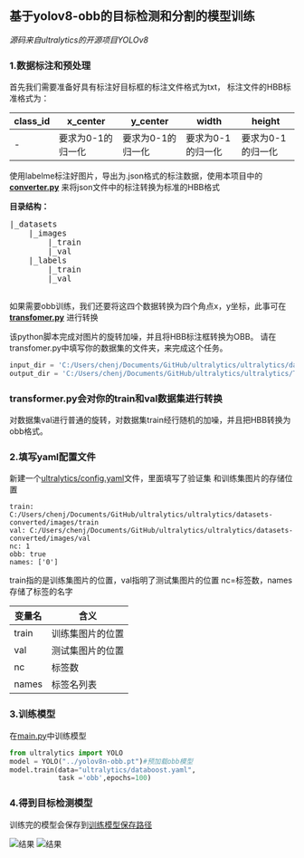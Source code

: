 ## 基于yolov8-obb的目标检测和分割的模型训练

*源码来自ultralytics的开源项目YOLOv8*

### 1.数据标注和预处理

首先我们需要准备好具有标注好目标框的标注文件格式为txt，
标注文件的HBB标准格式为：

| class_id | x_center   | y_center   | width      | height     |
|----------|------------|------------|------------|------------|
| -        | 要求为0-1的归一化 | 要求为0-1的归一化 | 要求为0-1的归一化 | 要求为0-1的归一化 |

使用labelme标注好图片，导出为.json格式的标注数据，使用本项目中的
**[converter.py](transfomer.py)** 来将json文件中的标注转换为标准的HBB格式

**目录结构：**
<pre>
|_datasets
    |_images
        |_train
        |_val
    |_labels
        |_train
        |_val

</pre>


如果需要obb训练，我们还要将这四个数据转换为四个角点x，y坐标，此事可在
**[transfomer.py](transfomer.py)** 进行转换

该python脚本完成对图片的旋转加噪，并且将HBB标注框转换为OBB。
请在transfomer.py中填写你的数据集的文件夹，来完成这个任务。

```python
input_dir = 'C:/Users/chenj/Documents/GitHub/ultralytics/ultralytics/datasets'
output_dir = 'C:/Users/chenj/Documents/GitHub/ultralytics/ultralytics/Traindatasets-test'
```

### transformer.py会对你的train和val数据集进行转换
对数据集val进行普通的旋转，对数据集train经行随机的加噪，并且把HBB转换为
obb格式。

### 2.填写yaml配置文件

新建一个[ultralytics/config.yaml](ultralytics/config.yaml)文件，里面填写了验证集
和训练集图片的存储位置

    train: C:/Users/chenj/Documents/GitHub/ultralytics/ultralytics/datasets-converted/images/train
    val: C:/Users/chenj/Documents/GitHub/ultralytics/ultralytics/datasets-converted/images/val
    nc: 1
    obb: true
    names: ['0']

train指的是训练集图片的位置，val指明了测试集图片的位置
nc=标签数，names存储了标签的名字

| 变量名     | 含义        |
|---------|-----------|
| train   | 训练集图片的位置  |
| val     | 测试集图片的位置  |
| nc      | 标签数       |
| names   | 标签名列表     |

### 3.训练模型

在[main.py](ultralytics/main.py)中训练模型
```python
from ultralytics import YOLO
model = YOLO("../yolov8n-obb.pt")#预加载obb模型
model.train(data="ultralytics/databoost.yaml",
            task ='obb',epochs=100)
```

### 4.得到目标检测模型

训练完的模型会保存到[训练模型保存路径](runs)

![结果](runs/obb/train8/results.png)
![结果](runs/obb/train8/val_batch0_pred.jpg)


